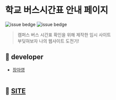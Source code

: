 # 학교 버스시간표 안내 페이지
![issue bedge](https://img.shields.io/badge/-html-yellow)
![issue bedge](https://img.shields.io/badge/-css-yellowgreen)


> 캠퍼스 버스 시간표 확인을 위해 제작한 임시 사이트<br /> 부딪혀보자 나의 웹사이트 도전기!


## 🎅 developer

 - [장아영](https://github.com/Jang-Ahyoung)<br />  <br /> 


## 💙 [SITE](https://busan-university-bus.netlify.app/)


